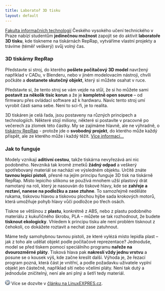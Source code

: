 ```yaml
---
title: Laboratoř 3D tisku
layout: default
---
```


[Fakulta informačních technologií](http://fit.cvut.cz/) Českého vysokého učení technického v Praze nabízí studentům **jedinečnou možnost** zapojit se do aktivit **laboratoře 3D tisku**, kde tiskneme na tiskárnách RepRap, vytváříme vlastní projekty a trávíme (téměř veškerý) svůj volný čas.

### 3D tiskárny RepRap
Představte si stroj, do kterého **pošlete počítačový 3D model** navržený například v CADu, v Blenderu, nebo v jiném modelovacím nástroji, chvíli počkáte a **dostanete skutečný objekt**, který si můžete osahat v ruce.

Představte si, že tento stroj se vám vejde na stůl, že si ho můžete sami **postavit za několik tisíc korun** a že je **kompletně open source** – od firmwaru přes ovládací software až k hardwaru. Navíc tento stroj umí vyrobit části sama sebe. Není to sci-fi, je to realita.

3D tiskáren je celá řada, jsou postaveny na různých principech a technologiích. Některé stojí miliony, některé si postavíte v pracovně po večerech za zlomek této částky. My se zajímáme hlavně, ale ne výhradně, o [tiskárny RepRap](http://reprap.org/) - protože jde o **svobodný projekt**, do kterého může každý přispět, ale ze kterého může i každý těžit. <a href='#' onclick='$( "#dialog-modal" ).dialog( "open" )'>Více informací...</a>

<script>
$(function() {
  $( "#dialog-modal" ).dialog({
	width: 700,
	autoOpen: false
  });
});
</script>

<div id="dialog-modal">
<h3 id='jak_to_funguje'>Jak to funguje</h3>
<p>Modely vznikají <strong>aditivní cestou</strong>, takže tiskárna nevyřezává ani nic podobného. Nevzniká tak kromě zmetků <strong>žádný odpad</strong> a veškerý spotřebovaný materiál se nachází ve výsledném objektu. Určitě znáte <strong>tavnou lepicí pistoli</strong>, přesně na jejím principu funguje 3D tisk na tiskárně RepRap. Místo lepicího silikonu se používá mnohem užší plastový drát namotaný na roli, který je nasouván do tiskové hlavy, kde se <strong>zahřeje a roztaví, nanese na podložku a zase ztuhne</strong>. To samozřejmě neděláte rukama, tiskovou hlavou a tiskovou plochou hýbe sada krokových motorů, která umožňuje pohyb hlavy vůči podložce po třech osách.</p>

<p>Tiskne se většinou z <strong>plastu</strong>, konkrétně z ABS, nebo z plastu podobného materiálu z kukuřičného škrobu, PLA – můžete se tak rozhodnout, že budete <strong>tisknout ekologicky</strong>. Vhledem k principu tisku ale není problém tisknout z čehokoli, co dokážete roztavit a nechat zase zatuhnout.</p>

<p>Máme tedy samohybnou tavnou pistoli, ze které vylézá místo lepidla plast – jak z toho ale udělat objekt podle počítačové reprezentace? Jednoduše, model se před tiskem pomocí speciálního programu <strong>nařeže na dvourozměrné pláty</strong>. Tisková hlava pak <strong>nakreslí vždy jednu vrstvu</strong> a posune se o kousek výš, kde začne kreslit další. Výhoda je, že řezací program pozná, která část je vnitřní, a podle požadavku uživatele vyplní objekt jen částečně, například sítí nebo včelími pláty. Není tak dutý a jednoduše zničitelný, není ale ani plný a šetří tedy materiál.</p>

<p><img src='images/icons/web.png' alt='Web' /> Více se dozvíte v <a href='http://www.linuxexpres.cz/hardware/3d-tisk'>článku na LinuxEXPRES.cz</a>.</p>
</div>
